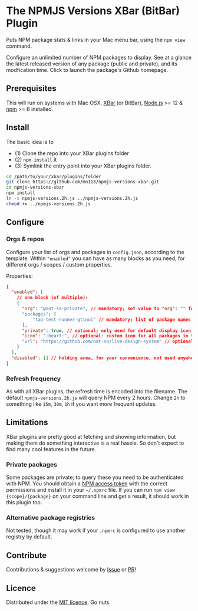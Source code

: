 # The NPMJS Versions XBar (BitBar) Plugin

Puts NPM package stats & links in your Mac menu bar, using the `npm view` command.

Configure an unlimited number of NPM packages to display. See at a glance the latest released version of any package (public and private), and its modfication time. Click to launch the package's Github homepage.

## Prerequisites

This will run on systems with Mac OSX, [XBar](https://github.com/matryer/xbar) (or BitBar), [Node.js](https://nodejs.org/) >= 12 & [npm](https://www.npmjs.com/package/npm) >= 6 installed.

## Install

The basic idea is to

* (1) Clone the repo into your XBar plugins folder
* (2) `npm install` it
* (3) Symlink the entry point into your XBar plugins folder.

```sh
cd /path/to/your/xbar/plugins/folder
git clone https://github.com/mn113/npmjs-versions-xbar.git
cd npmjs-versions-xbar
npm install
ln -s npmjs-versions.2h.js ../npmjs-versions.2h.js
chmod +x ../npmjs-versions.2h.js
```

## Configure

### Orgs & repos

Configure your list of orgs and packages in `config.json`, according to the template. Within `"enabled"` you can have as many blocks as you need, for different orgs / scopes / custom properties.

Properties:

```json
{
  "enabled": [
    // one block (of multiple):
    {
      "org": "@oat-sa-private", // mandatory; set value to "org": "" for unscoped packages
      "packages": [
          "tao-test-runner-qtinui" // mandatory; list of package names
      ],
      "private": true, // optional; only used for default display icon
      "icon": ":heart:", // optional: custom icon for all packages in this group
      "url": "https://github.com/oat-sa/live-design-system" // optional; alternative url, in case package doesn't contain a homepage value (monorepos etc.)
    }
  ],
  "disabled": [] // holding area, for your convenience, not used anywhere
}
```

### Refresh frequency

As with all XBar plugins, the refresh time is encoded into the filename. The default `npmjs-versions.2h.js` will query NPM every 2 hours. Change `2h` to something like `15m`, `30m`, `1h` if you want more frequent updates.

## Limitations

XBar plugins are pretty good at fetching and showing information, but making them do something interactive is a real hassle. So don't expect to find many cool features in the future.

### Private packages

Some packages are private; to query these you need to be authenticated with NPM. You should obtain a [NPM access token](https://docs.npmjs.com/creating-and-viewing-access-tokens) with the correct permissions and install it in your `~/.npmrc` file. If you can run `npm view {scope}/{package}` on your command line and get a result, it should work in this plugin too.

### Alternative package registries

Not tested, though it may work if your `.npmrc` is configured to use another registry by default.

## Contribute

Contributions & suggestions welcome by [Issue](issues) or [PR](pulls)!

## Licence

Distributed under the [MIT licence](./LICENSE). Go nuts.

